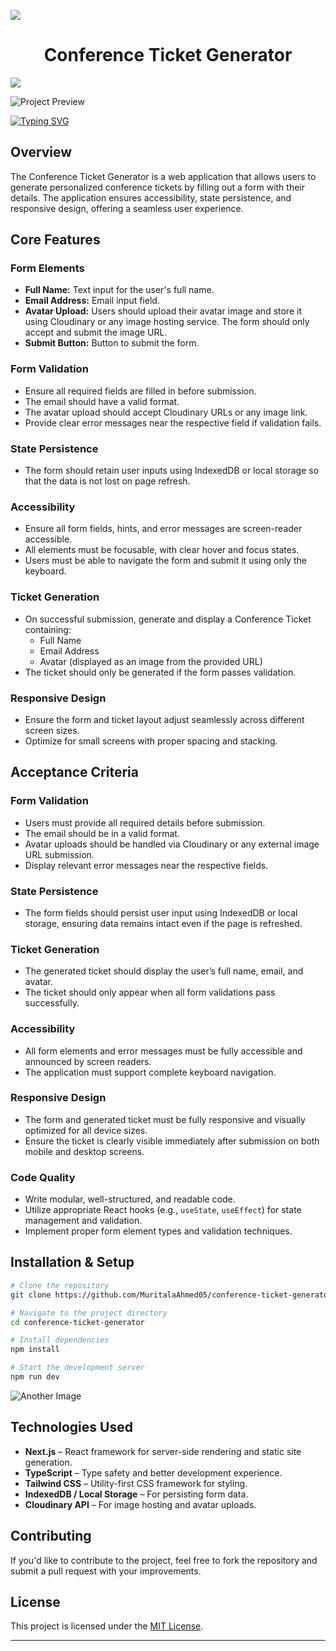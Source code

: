 <a><img src='https://i.imgur.com/LyHic3i.gif'/></a>
 <h1 align="center"> Conference Ticket Generator </h1>
<a><img src='https://i.imgur.com/LyHic3i.gif'/></a>

![Project Preview](https://i.ibb.co/zhjTr0mY/phone.png)


[![Typing SVG](https://readme-typing-svg.herokuapp.com?font=Rockstar-ExtraBold&color=blue&lines=𝓒𝓞𝓝𝓕𝓔𝓡𝓔𝓝𝓒𝓔+𝓣𝓘𝓒𝓚𝓔𝓣+𝓖𝓔𝓝𝓔𝓡𝓐𝓣𝓞𝓡+𝓑𝓨+𝓐𝓗𝓜𝓔𝓓)](https://git.io/typing-svg)
## Overview
The Conference Ticket Generator is a web application that allows users to generate personalized conference tickets by filling out a form with their details. The application ensures accessibility, state persistence, and responsive design, offering a seamless user experience.

## Core Features
### Form Elements
- **Full Name:** Text input for the user's full name.
- **Email Address:** Email input field.
- **Avatar Upload:** Users should upload their avatar image and store it using Cloudinary or any image hosting service. The form should only accept and submit the image URL.
- **Submit Button:** Button to submit the form.

### Form Validation
- Ensure all required fields are filled in before submission.
- The email should have a valid format.
- The avatar upload should accept Cloudinary URLs or any image link.
- Provide clear error messages near the respective field if validation fails.

### State Persistence
- The form should retain user inputs using IndexedDB or local storage so that the data is not lost on page refresh.

### Accessibility
- Ensure all form fields, hints, and error messages are screen-reader accessible.
- All elements must be focusable, with clear hover and focus states.
- Users must be able to navigate the form and submit it using only the keyboard.

### Ticket Generation
- On successful submission, generate and display a Conference Ticket containing:
  - Full Name
  - Email Address
  - Avatar (displayed as an image from the provided URL)
- The ticket should only be generated if the form passes validation.

### Responsive Design
- Ensure the form and ticket layout adjust seamlessly across different screen sizes.
- Optimize for small screens with proper spacing and stacking.

## Acceptance Criteria
### Form Validation
- Users must provide all required details before submission.
- The email should be in a valid format.
- Avatar uploads should be handled via Cloudinary or any external image URL submission.
- Display relevant error messages near the respective fields.

### State Persistence
- The form fields should persist user input using IndexedDB or local storage, ensuring data remains intact even if the page is refreshed.

### Ticket Generation
- The generated ticket should display the user’s full name, email, and avatar.
- The ticket should only appear when all form validations pass successfully.

### Accessibility
- All form elements and error messages must be fully accessible and announced by screen readers.
- The application must support complete keyboard navigation.

### Responsive Design
- The form and generated ticket must be fully responsive and visually optimized for all device sizes.
- Ensure the ticket is clearly visible immediately after submission on both mobile and desktop screens.

### Code Quality
- Write modular, well-structured, and readable code.
- Utilize appropriate React hooks (e.g., `useState`, `useEffect`) for state management and validation.
- Implement proper form element types and validation techniques.

## Installation & Setup
```sh
# Clone the repository
git clone https://github.com/MuritalaAhmed05/conference-ticket-generator.git

# Navigate to the project directory
cd conference-ticket-generator

# Install dependencies
npm install

# Start the development server
npm run dev
```
![Another Image](https://i.ibb.co/PszXsSQn/image.png)

## Technologies Used
- **Next.js** – React framework for server-side rendering and static site generation.
- **TypeScript** – Type safety and better development experience.
- **Tailwind CSS** – Utility-first CSS framework for styling.
- **IndexedDB / Local Storage** – For persisting form data.
- **Cloudinary API** – For image hosting and avatar uploads.

## Contributing
If you'd like to contribute to the project, feel free to fork the repository and submit a pull request with your improvements.

## License
This project is licensed under the [MIT License](LICENSE).

---


